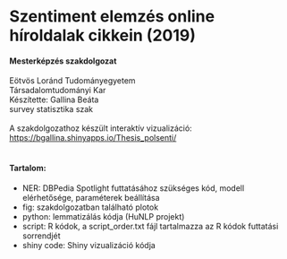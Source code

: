 #  Szentiment elemzés online híroldalak cikkein (2019) 
#### Mesterképzés szakdolgozat

Eötvös Loránd Tudományegyetem <br>
Társadalomtudományi Kar <br>
Készítette: Gallina Beáta <br>
survey statisztika szak <br>
<br>
A szakdolgozathoz készült interaktív vizualizáció: https://bgallina.shinyapps.io/Thesis_polsenti/ <br>
<br>
#### Tartalom:
* NER: DBPedia Spotlight futtatásához szükséges kód, modell elérhetősége, paraméterek beállítása
* fig: szakdolgozatban található plotok
* python: lemmatizálás kódja (HuNLP projekt)
* script: R kódok, a script_order.txt fájl tartalmazza az R kódok futtatási sorrendjét
* shiny code: Shiny vizualizáció kódja


